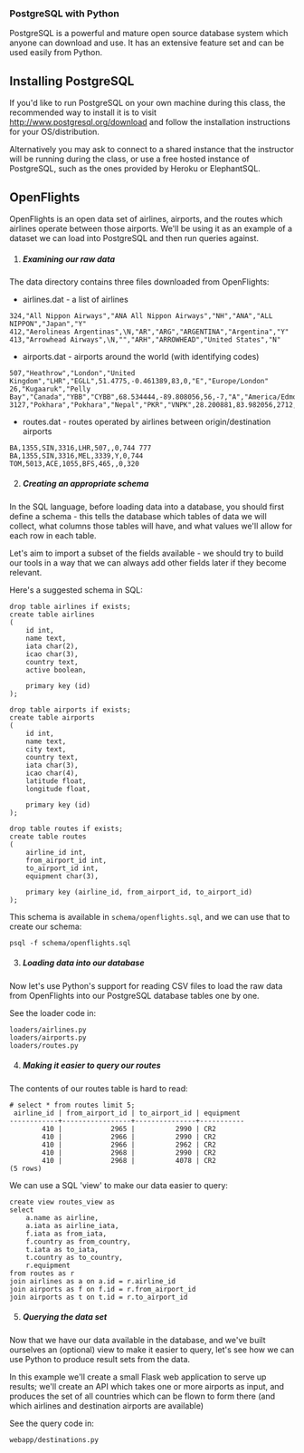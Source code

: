 ### PostgreSQL with Python

PostgreSQL is a powerful and mature open source database system which anyone
can download and use.  It has an extensive feature set and can be used easily
from Python.


## Installing PostgreSQL

If you'd like to run PostgreSQL on your own machine during this class, the
recommended way to install it is to visit http://www.postgresql.org/download
and follow the installation instructions for your OS/distribution.

Alternatively you may ask to connect to a shared instance that the instructor
will be running during the class, or use a free hosted instance of PostgreSQL,
such as the ones provided by Heroku or ElephantSQL.


## OpenFlights

OpenFlights is an open data set of airlines, airports, and the routes which
airlines operate between those airports.  We'll be using it as an example of a
dataset we can load into PostgreSQL and then run queries against.


1. ##### Examining our raw data

The data directory contains three files downloaded from OpenFlights:

* airlines.dat - a list of airlines

```
324,"All Nippon Airways","ANA All Nippon Airways","NH","ANA","ALL NIPPON","Japan","Y"
412,"Aerolineas Argentinas",\N,"AR","ARG","ARGENTINA","Argentina","Y"
413,"Arrowhead Airways",\N,"","ARH","ARROWHEAD","United States","N"
```

* airports.dat - airports around the world (with identifying codes)

```
507,"Heathrow","London","United Kingdom","LHR","EGLL",51.4775,-0.461389,83,0,"E","Europe/London"
26,"Kugaaruk","Pelly Bay","Canada","YBB","CYBB",68.534444,-89.808056,56,-7,"A","America/Edmonton"
3127,"Pokhara","Pokhara","Nepal","PKR","VNPK",28.200881,83.982056,2712,5.75,"N","Asia/Katmandu"
```

* routes.dat - routes operated by airlines between origin/destination airports

```
BA,1355,SIN,3316,LHR,507,,0,744 777
BA,1355,SIN,3316,MEL,3339,Y,0,744
TOM,5013,ACE,1055,BFS,465,,0,320
```

2. ##### Creating an appropriate schema

In the SQL language, before loading data into a database, you should first
define a schema - this tells the database which tables of data we will collect,
what columns those tables will have, and what values we'll allow for each row
in each table.

Let's aim to import a subset of the fields available - we should try to build
our tools in a way that we can always add other fields later if they become
relevant.

Here's a suggested schema in SQL:

```
drop table airlines if exists;
create table airlines
(
    id int,
    name text,
    iata char(2),
    icao char(3),
    country text,
    active boolean,

    primary key (id)
);

drop table airports if exists;
create table airports
(
    id int,
    name text,
    city text,
    country text,
    iata char(3),
    icao char(4),
    latitude float,
    longitude float,

    primary key (id)
);

drop table routes if exists;
create table routes
(
    airline_id int,
    from_airport_id int,
    to_airport_id int,
    equipment char(3),

    primary key (airline_id, from_airport_id, to_airport_id)
);
```

This schema is available in `schema/openflights.sql`, and we can use that to
create our schema:

```
psql -f schema/openflights.sql
```

3. ##### Loading data into our database

Now let's use Python's support for reading CSV files to load the raw data
from OpenFlights into our PostgreSQL database tables one by one.

See the loader code in:

```
loaders/airlines.py
loaders/airports.py
loaders/routes.py
```

4. ##### Making it easier to query our routes

The contents of our routes table is hard to read:

```
# select * from routes limit 5;
 airline_id | from_airport_id | to_airport_id | equipment
------------+-----------------+---------------+-----------
        410 |            2965 |          2990 | CR2
        410 |            2966 |          2990 | CR2
        410 |            2966 |          2962 | CR2
        410 |            2968 |          2990 | CR2
        410 |            2968 |          4078 | CR2
(5 rows)
```

We can use a SQL 'view' to make our data easier to query:

```
create view routes_view as
select
    a.name as airline,
    a.iata as airline_iata,
    f.iata as from_iata,
    f.country as from_country,
    t.iata as to_iata,
    t.country as to_country,
    r.equipment
from routes as r
join airlines as a on a.id = r.airline_id
join airports as f on f.id = r.from_airport_id
join airports as t on t.id = r.to_airport_id
```


5. ##### Querying the data set

Now that we have our data available in the database, and we've built ourselves
an (optional) view to make it easier to query, let's see how we can use Python
to produce result sets from the data.

In this example we'll create a small Flask web application to serve up results;
we'll create an API which takes one or more airports as input, and produces
the set of all countries which can be flown to form there (and which airlines
and destination airports are available)

See the query code in:

```
webapp/destinations.py
```

